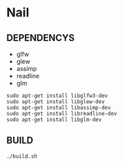 # Nail
## DEPENDENCYS
* glfw
* glew
* assimp
* readline
* glm

```shell
sudo apt-get install libglfw3-dev
sudo apt-get install libglew-dev
sudo apt-get install libassimp-dev
sudo apt-get install libreadline-dev
sudo apt-get install libglm-dev
```

## BUILD
```shell
./build.sh
```